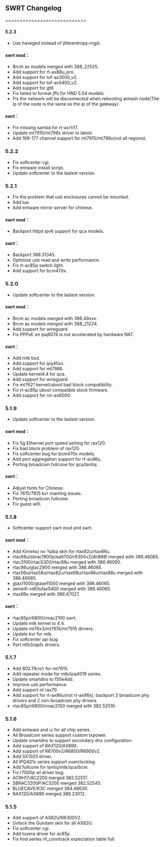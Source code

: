 ## SWRT Changelog

============================

#### 5.2.3

* Use haveged instead of jitterentropy-rngd.  
#### swrt mod：
* Brcm ax models merged with 388_22525.
* Add support for rt-ax88u_pro.
* Add support for tuf-ax3000_v2.
* Add support for tuf-ax5400_v2.
* Add support for gt6.
* Fix failed to format jffs for HND 5.04 models.
* Fix the network will be disconnected when rebooting aimesh node(The ip of the node is the same as the ip of the gateway).
#### swrt：
* Fix missing samba for rt-acrh17.
* Update mt7915/mt798x driver to latest.
* Add 169-177 channel support for mt7915/mt798x(not all regions).

### 5.2.2
* Fix softcenter cgi.
* Fix entware install script.
* Update softcenter to the lastest version.

### 5.2.1
* Fix the problem that usb enclosures cannot be mounted.
* Add lua.
* Add entware mirror server for chinese.
#### swrt mod：
* Backport httpd ipv6 support for qca models.  
#### swrt：
* Backport 388.31345.
* Optimize usb read and write performance.
* Fix rt-ac85p switch light.
* Add support for bcm470x.

### 5.2.0
* Update softcenter to the lastest version.
#### swrt mod：
* Brcm ac models merged with 386.49xxx.
* Brcm ax models merged with 388_21224.
* Add support for wireguard.
* Fix PPPoE on ipq8074 is not accelerated by hardware NAT.
#### swrt：
* Add mtk bsd.
* Add support for ipq40xx.
* Add support for mt7986.
* Update kernel4.4 for qca.
* Add support for wireguard.
* Fix mt7621 kernel/uboot bad block compatibility.
* Fix rt-ac85p uboot compatible stock firmware.
* Add support for rm-ax6000.

### 5.1.9
* Update softcenter to the lastest version.
#### swrt mod：
* Fix 5g Ethernet port speed setting for rax120.
* Fix bad block problem of rax120.
* Fix softcenter bug for bcm470x models.
* Add port aggregation support for rt-ac86u.
* Porting broadcom fullcone for qca/lantiq.
#### swrt：
* Adjust fonts for Chinese.
* Fix 7615/7915 kvr roaming issues.
* Porting broadcom fullcone.
* Fix guest wifi.

### 5.1.8
* Softcenter support swrt mod and swrt.
#### swrt mod：
* Add Kimetsu no Yaiba skin for rtax82u/rtax86u.
* rtac68u/sbrac1900p/ea6700/r6300v2/dir868l merged with 386.46065.
* rtac3100/rtac5300/rtac88u merged with 386.46065.
* rtac86u/gtac2900 merged with 386.46065.
* rtax56u/rtax58u/rtax82u/rtax68u/rtax86u/rtax88u merged with 386.46065.
* gtax11000/gtaxe11000 merged with 386.46065.
* zenwifi-xt8/tufax5400 merged with 386.46065.
* rtax89x merged with 386.47027.
#### swrt：
* rtac85p/r6800/rmac2100 swrt.
* Update mtk kernel to 4.4.
* Update mt76x3/mt7615/mt7915 drivers.
* Update kvr for mtk.
* Fix softcenter api bug.
* Port ntfs3/apfs drivers.

### 5.1.7

* Add 802.11k/v/r for mt7615.
* Add repeater mode for mtk/ipq4019 series.
* Update smartdns to f50e4dd.
* Improve usb performance.
* Add support of rax70.
* Add support for rt-ax86u(not rt-ax86s), backport 2 broadcom phy drivers and 2 non-broadcom phy drivers.
* rtac85p/r6800/rmac2100 merged with 382.52516.


### 5.1.6

* Add entware and ui for all chip series.
* All Broadcom series support custom txpower.
* Update smartdns to support secondary dns configuration.
* Add support of RAX120/AX89X.
* Add support of R6700v2/R6800/R6900v2.
* Add SX1503 driver.
* All IPQ401x series support overclocking.
* Add fullcone for lantiq/mtk/qca/bcm.
* Fix r7000p wl driver bug.
* ACRH17/AC2200 merged 382.52517.
* SBRAC3200P/AC3200 merged 382.52545.
* BLUECAVE/K3C merged 384.46630.
* RAX120/AX89X merged 386.23012.

### 5.1.5

* Add support of AX82U/R6300V2.
* Unlock the Gundam skin for all AX82U.
* Fix softcenter cgi.
* Add tuxera driver for ac85p.
* Fix hnd series nf_conntrack expectation table full.


